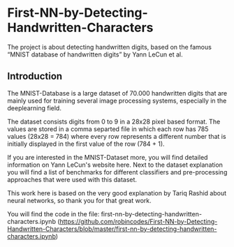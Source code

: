 # First-NN-by-Detecting-Handwritten-Characters
The project is about detecting handwritten digits, based on the famous “MNIST database of handwritten digits” by Yann LeCun et al. 

## Introduction
The MNIST-Database is a large dataset of 70.000 handwritten digits that are mainly used for training several image processing systems, especially in the deeplearning field.

The dataset consists digits from 0 to 9 in a 28x28 pixel based format. The values are stored in a comma separted file in which each row has 785 values (28x28 = 784) where every row represents a different number that is initially displayed in the first value of the row (784 + 1).

If you are interested in the MNIST-Dataset more, you will find detailed information on Yann LeCun's website here. Next to the dataset explanation you will find a list of benchmarks for different classifiers and pre-processing approaches that were used with this dataset.

This work here is based on the very good explanation by Tariq Rashid about neural networks, so thank you for that great work.


You will find the code in the file: first-nn-by-detecting-handwritten-characters.ipynb (https://github.com/robincodes/First-NN-by-Detecting-Handwritten-Characters/blob/master/first-nn-by-detecting-handwritten-characters.ipynb)
